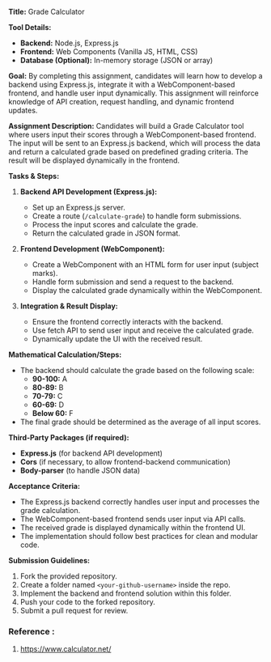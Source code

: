 **Title:** Grade Calculator

**Tool Details:**
- **Backend:** Node.js, Express.js
- **Frontend:** Web Components (Vanilla JS, HTML, CSS)
- **Database (Optional):** In-memory storage (JSON or array)

**Goal:**
By completing this assignment, candidates will learn how to develop a backend using Express.js, integrate it with a WebComponent-based frontend, and handle user input dynamically. This assignment will reinforce knowledge of API creation, request handling, and dynamic frontend updates.

**Assignment Description:**
Candidates will build a Grade Calculator tool where users input their scores through a WebComponent-based frontend. The input will be sent to an Express.js backend, which will process the data and return a calculated grade based on predefined grading criteria. The result will be displayed dynamically in the frontend.

**Tasks & Steps:**

1. **Backend API Development (Express.js):**
   - Set up an Express.js server.
   - Create a route (`/calculate-grade`) to handle form submissions.
   - Process the input scores and calculate the grade.
   - Return the calculated grade in JSON format.

2. **Frontend Development (WebComponent):**
   - Create a WebComponent with an HTML form for user input (subject marks).
   - Handle form submission and send a request to the backend.
   - Display the calculated grade dynamically within the WebComponent.

3. **Integration & Result Display:**
   - Ensure the frontend correctly interacts with the backend.
   - Use fetch API to send user input and receive the calculated grade.
   - Dynamically update the UI with the received result.

**Mathematical Calculation/Steps:**
- The backend should calculate the grade based on the following scale:
  - **90-100:** A
  - **80-89:** B
  - **70-79:** C
  - **60-69:** D
  - **Below 60:** F
- The final grade should be determined as the average of all input scores.

**Third-Party Packages (if required):**
- **Express.js** (for backend API development)
- **Cors** (if necessary, to allow frontend-backend communication)
- **Body-parser** (to handle JSON data)

**Acceptance Criteria:**
- The Express.js backend correctly handles user input and processes the grade calculation.
- The WebComponent-based frontend sends user input via API calls.
- The received grade is displayed dynamically within the frontend UI.
- The implementation should follow best practices for clean and modular code.

**Submission Guidelines:**
1. Fork the provided repository.
2. Create a folder named `<your-github-username>` inside the repo.
3. Implement the backend and frontend solution within this folder.
4. Push your code to the forked repository.
5. Submit a pull request for review.

### **Reference :**
1.	https://www.calculator.net/


